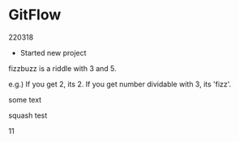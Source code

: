 # GitFlow



220318

- Started new project



fizzbuzz is a riddle with 3 and 5.

e.g.) If you get 2, its 2. If you get number dividable with 3, its 'fizz'. 

some text



squash test

11
